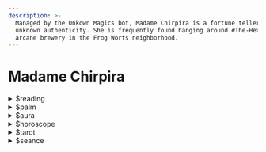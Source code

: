 ```yaml
---
description: >-
  Managed by the Unkown Magics bot, Madame Chirpira is a fortune teller of
  unknown authenticity. She is frequently found hanging around #The-Hexagon, the
  arcane brewery in the Frog Worts neighborhood.
---
```


# Madame Chirpira

<details>

<summary>$reading</summary>

If you ask her for a reading, Madame Chirpira will list her available services and what mystical realm she can look into to discover the answers you seek.&#x20;

</details>

<details>

<summary>$palm</summary>

By reading the lines crossing your froggy palm or the shape of your hand, Madame Chirpira will give you a fleeting glimpse as to what your future may hold.&#x20;

</details>

<details>

<summary>$aura</summary>

Every living being has a colored aura hovering about their presence, if one has only opened their inner eye enough to see it. What color your aura is each day tells a lot about your mood and intentions.&#x20;

</details>

<details>

<summary>$horoscope</summary>

The stars and constellations in the sky above Frogland are not the same as those above Earth. Madame Chirpira is taking a spiritual journey to learn the new constellations and their meanings to be able to read each frog's horoscope correctly.&#x20;

</details>

<details>

<summary>$tarot</summary>

Her favorite and perhaps most intimidating skill...reading tarot cards. The cards can be interpreted in different ways, so sometimes it depends on her mood what a certain card will say...but they always seem to come to pass, no matter how strange.&#x20;

</details>

<details>

<summary>$seance </summary>

Using powers beyond the Kown to cross over into the aethereal plane, Madame Chirpira calls out to spirits beyond the mortal ken, sometimes even connecting with those who should be left undisturbed.&#x20;

</details>
